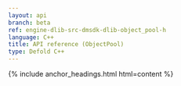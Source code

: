 ```yaml
---
layout: api
branch: beta
ref: engine-dlib-src-dmsdk-dlib-object_pool-h
language: C++
title: API reference (ObjectPool)
type: Defold C++
---
```

{% include anchor_headings.html html=content %}